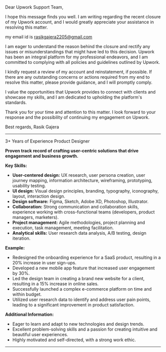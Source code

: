 Dear Upwork Support Team,

I hope this message finds you well. I am writing regarding the recent closure of my Upwork account, and I would greatly appreciate your assistance in resolving this matter.

my email id is rasikgajera2205@gmail.com

I am eager to understand the reason behind the closure and rectify any issues or misunderstandings that might have led to this decision. Upwork has been an integral platform for my professional endeavors, and I am committed to complying with all policies and guidelines outlined by Upwork.

I kindly request a review of my account and reinstatement, if possible. If there are any outstanding concerns or actions required from my end to resolve this matter, please provide guidance, and I will promptly comply.

I value the opportunities that Upwork provides to connect with clients and showcase my skills, and I am dedicated to upholding the platform's standards.

Thank you for your time and attention to this matter. I look forward to your response and the possibility of continuing my engagement on Upwork.

Best regards,
Rasik Gajera

---

3+ Years of Experience Product Designer

**Proven track record of crafting user-centric solutions that drive engagement and business growth.**

**Key Skills:**

- **User-centered design:** UX research, user persona creation, user journey mapping, information architecture, wireframing, prototyping, usability testing.
- **UI design:** Visual design principles, branding, typography, iconography, layout, interaction design.
- **Design software:** Figma, Sketch, Adobe XD, Photoshop, Illustrator.
- **Collaboration:** Strong communication and collaboration skills, experience working with cross-functional teams (developers, product managers, marketers).
- **Project management:** Agile methodologies, project planning and execution, task management, meeting facilitation.
- **Analytical skills:** User research data analysis, A/B testing, design iteration.

**Example:**

- Redesigned the onboarding experience for a SaaS product, resulting in a 20% increase in user sign-ups.
- Developed a new mobile app feature that increased user engagement by 30%.
- Led the design team in creating a brand new website for a client, resulting in a 15% increase in online sales.
- Successfully launched a complex e-commerce platform on time and within budget.
- Utilized user research data to identify and address user pain points, leading to a significant improvement in product satisfaction.

**Additional Information:**

- Eager to learn and adapt to new technologies and design trends.
- Excellent problem-solving skills and a passion for creating intuitive and beautiful user experiences.
- Highly motivated and self-directed, with a strong work ethic.

---
